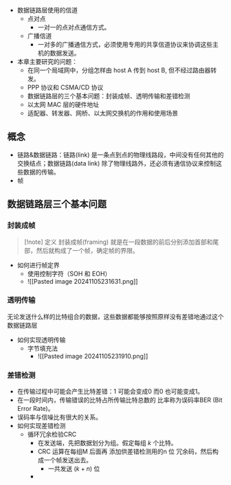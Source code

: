 - 数据链路层使用的信道
	- 点对点
		- 一对一的点对点通信方式。
	- 广播信道
		- 一对多的广播通信方式，必须使用专用的共享信道协议来协调这些主机的数据发送。
- 本章主要研究的问题：
	- 在同一个局域网中，分组怎样由 host A 传到 host B, 但不经过路由器转发。
	- PPP 协议和 CSMA/CD 协议
	- 数据链路层的三个基本问题：封装成帧、透明传输和差错检测
	- 以太网 MAC 层的硬件地址
	- 适配器、转发器、网桥、以太网交换机的作用和使用场景

## 概念
- 链路&数据链路：链路(link) 是一条点到点的物理线路段，中间没有任何其他的交换结点；数据链路(data link) 除了物理线路外，还必须有通信协议来控制这些数据的传输。
- 帧

## 数据链路层三个基本问题
### 封装成帧
>[!note] 定义
>封装成帧(framing) 就是在一段数据的前后分别添加首部和尾部，然后就构成了一个帧，确定帧的界限。

- 如何进行帧定界
	- 使用控制字符（SOH 和 EOH）
	- ![[Pasted image 20241105231631.png]]

### 透明传输
无论发送什么样的比特组合的数据，这些数据都能够按照原样没有差错地通过这个数据链路层
- 如何实现透明传输
	- 字节填充法
		- ![[Pasted image 20241105231910.png]]

### 差错检测
- 在传输过程中可能会产生比特差错：1 可能会变成0 而0 也可能变成1。
- 在一段时间内，传输错误的比特占所传输比特总数的 比率称为误码率BER (Bit Error Rate)。
- 误码率与信噪比有很大的关系。
- 如何实现差错检测
	- 循环冗余检验CRC
		- 在发送端，先把数据划分为组。假定每组 $k$ 个比特。
		- CRC 运算在每组M 后面再 添加供差错检测用的n 位 冗余码，然后构成一个帧发送出去。
			- 一共发送 $(k + n)$ 位
		- 

